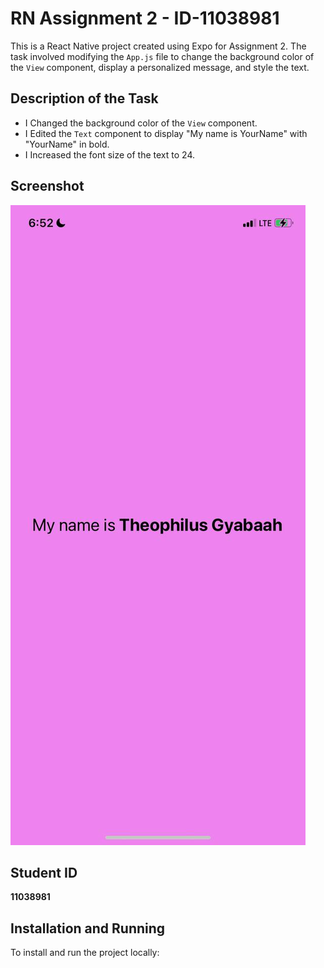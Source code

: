 # RN Assignment 2 - ID-11038981

This is a React Native project created using Expo for Assignment 2. The task involved modifying the `App.js` file to change the background color of the `View` component, display a personalized message, and style the text.

## Description of the Task
- I Changed the background color of the `View` component.
- I Edited the `Text` component to display "My name is YourName" with "YourName" in bold.
- I Increased the font size of the text to 24.

## Screenshot
![Screenshot of the application](/photo_2024-05-26_19-10-51.jpg)

## Student ID
**11038981**

## Installation and Running
To install and run the project locally:
